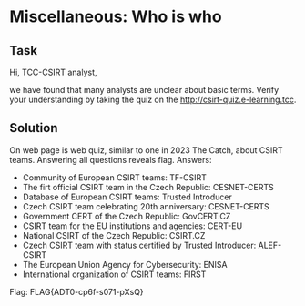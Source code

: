 Miscellaneous: Who is who
======================================

## Task

Hi, TCC-CSIRT analyst,

we have found that many analysts are unclear about basic terms. Verify your understanding by taking the quiz on the http://csirt-quiz.e-learning.tcc.

## Solution

On web page is web quiz, similar to one in 2023 The Catch, about CSIRT teams. Answering all questions reveals flag. Answers:

- Community of European CSIRT teams: TF-CSIRT
- The firt official CSIRT team in the Czech Republic: CESNET-CERTS
- Database of European CSIRT teams: Trusted Introducer
- Czech CSIRT team celebrating 20th anniversary: CESNET-CERTS
- Government CERT of the Czech Republic: GovCERT.CZ
- CSIRT team for the EU institutions and agencies: CERT-EU
- National CSIRT of the Czech Republic: CSIRT.CZ
- Czech CSIRT team with status certified by Trusted Introducer: ALEF-CSIRT
- The European Union Agency for Cybersecurity: ENISA
- International organization of CSIRT teams: FIRST


Flag: FLAG{ADT0-cp6f-s071-pXsQ} 
